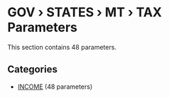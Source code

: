 # GOV › STATES › MT › TAX Parameters

This section contains 48 parameters.

## Categories

- [INCOME](income/index.md) (48 parameters)
